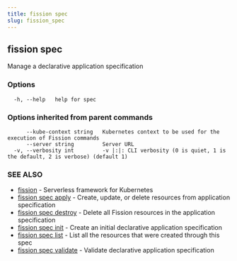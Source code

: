 ```yaml
---
title: fission spec
slug: fission_spec
---
```

## fission spec

Manage a declarative application specification

### Options

```
  -h, --help   help for spec
```

### Options inherited from parent commands

```
      --kube-context string   Kubernetes context to be used for the execution of Fission commands
      --server string         Server URL
  -v, --verbosity int         -v |:|: CLI verbosity (0 is quiet, 1 is the default, 2 is verbose) (default 1)
```

### SEE ALSO

* [fission](/docs/fission-cli/fission/)	 - Serverless framework for Kubernetes
* [fission spec apply](/docs/fission-cli/fission_spec_apply/)	 - Create, update, or delete resources from application specification
* [fission spec destroy](/docs/fission-cli/fission_spec_destroy/)	 - Delete all Fission resources in the application specification
* [fission spec init](/docs/fission-cli/fission_spec_init/)	 - Create an initial declarative application specification
* [fission spec list](/docs/fission-cli/fission_spec_list/)	 - List all the resources that were created through this spec
* [fission spec validate](/docs/fission-cli/fission_spec_validate/)	 - Validate declarative application specification

